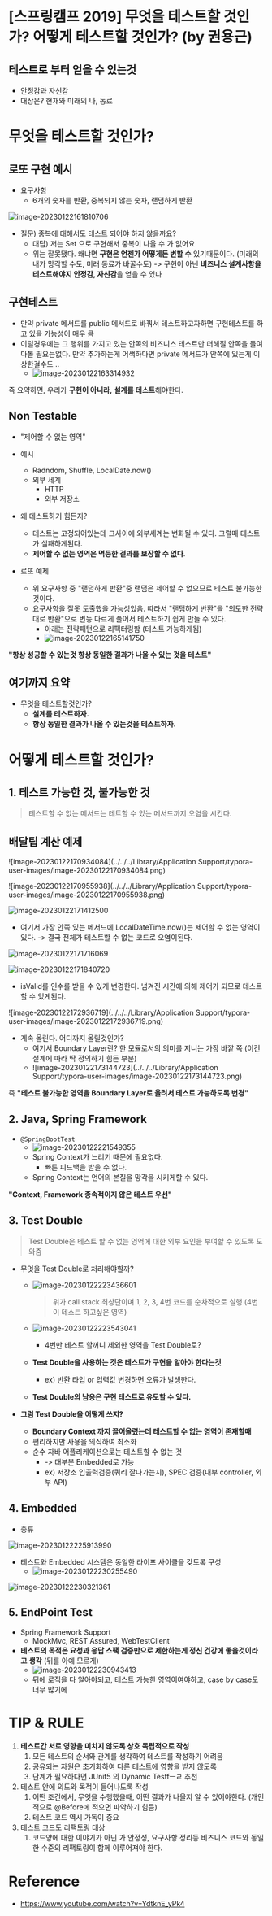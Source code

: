 # [스프링캠프 2019] 무엇을 테스트할 것인가? 어떻게 테스트할 것인가? (by 권용근)

## 테스트로 부터 얻을 수 있는것

-  안정감과 자신감
- 대상은? 현재와 미래의 나, 동료

# 무엇을 테스트할 것인가?

## 로또 구현 예시

- 요구사항
  - 6개의 숫자를 반환, 중복되지 않는 숫자, 랜덤하게 반환

![image-20230122161810706](https://raw.githubusercontent.com/hscom96/ImageStore/main/images/2023/01/22/image-20230122161810706.png)

- 질문) 중복에 대해서도 테스트 되어야 하지 않을까요?
  - 대답) 저는 Set 으로 구현해서 중복이 나올 수 가 없어요
  - 위는 잘못됐다. 왜냐면 **구현은 언젠가 어떻게든 변할 수** 있기때문이다.  (미래의 내가 망각할 수도, 미래 동료가 바꿀수도) -> 구현이 아닌 **비즈니스 설계사항을 테스트해야지 안정감, 자신감**을 얻을 수 있다

## 구현테스트

- 만약 private 메서드를 public 메서드로 바꿔서 테스트하고자하면 구현테스트를 하고 있을 가능성이 매우 큼
- 이럴경우에는 그 행위를 가지고 있는 안쪽의 비즈니스 테스트만 더해질 안쪽을 들여다볼 필요는없다. 만약 추가하는게 어색하다면 private 메서드가 안쪽에 있는게 이상한걸수도   ..
  - ![image-20230122163314932](https://raw.githubusercontent.com/hscom96/ImageStore/main/images/2023/01/22/image-20230122163314932.png)

즉 요약하면,  우리가 **구현이 아니라,** **설계를 테스트**해야한다.



## Non Testable

- "제어할 수 없는 영역"
- 예시
  - Radndom, Shuffle, LocalDate.now()
  - 외부 세계
    - HTTP
    - 외부 저장소

- 왜 테스트하기 힘든지?
  - 테스트는 고정되어있는데 그사이에 외부세계는 변화될 수 있다. 그럴때 테스트가 실패하게된다.
  - **제어할 수 없는 영역은 멱등한 결과를 보장할 수 없다**.
- 로또 예제
  - 위 요구사항 중 "랜덤하게 반환"중 랜덤은 제어할 수 없으므로 테스트 불가능한것이다.
  - 요구사항을 잘못 도출했을 가능성있음. 
    따라서 "랜덤하게 반환"을 "의도한 전략대로 반환"으로 변등 다르게 풀어서 테스트하기 쉽게 만들 수 있다.
    - 아래는 전략패턴으로 리팩터링함 (테스트 가능하게됨)
    - ![image-20230122165141750](https://raw.githubusercontent.com/hscom96/ImageStore/main/images/2023/01/22/image-20230122165141750.png)

**"항상 성공할 수 있는것 항상 동일한 결과가 나올 수 있는 것을 테스트"**

## 여기까지 요약

- 무엇을 테스트할것인가? 
  - **설계를 테스트하자.**
  - **항상 동일한 결과가 나올 수 있는것을 테스트하자.**

#  어떻게 테스트할 것인가?

## 1. 테스트 가능한 것, 불가능한 것

> 테스트할 수 없는 메서드는 테트할 수 있는 메서드까지 오염을 시킨다. 

## 배달팁 계산 예제

![image-20230122170934084](../../../Library/Application Support/typora-user-images/image-20230122170934084.png)

![image-20230122170955938](../../../Library/Application Support/typora-user-images/image-20230122170955938.png)

![image-20230122171412500](https://raw.githubusercontent.com/hscom96/ImageStore/main/images/2023/01/22/image-20230122171412500.png)

- 여기서 가장 안쪽 있는 메서드에 LocalDateTime.now()는 제어할 수 없는 영역이 있다. -> 결국 전체가 테스트할 수 없는 코드로 오염이된다. 

![image-20230122171716069](https://raw.githubusercontent.com/hscom96/ImageStore/main/images/2023/01/22/image-20230122171716069.png)

![image-20230122171840720](https://raw.githubusercontent.com/hscom96/ImageStore/main/images/2023/01/22/image-20230122171840720.png)

- isValid를 인수를 받을 수 있게 변경한다. 넘겨진 시간에 의해 제어가 되므로 테스트할 수 있게된다.

![image-20230122172936719](../../../Library/Application Support/typora-user-images/image-20230122172936719.png)

- 계속 올린다. 어디까지 올릴것인가? 
  - 여기서 Boundary Layer란? 한 모듈로서의 의미를 지니는 가장 바깥 쪽 (이건 설계에 따라 딱 정의하기 힘든 부분)
  - ![image-20230122173144723](../../../Library/Application Support/typora-user-images/image-20230122173144723.png)

즉 **"테스트 불가능한 영역을 Boundary Layer로 올려서 테스트 가능하도록 변경"**

## 2. Java, Spring Framework

- `@SpringBootTest`  
  - ![image-20230122221549355](https://raw.githubusercontent.com/hscom96/ImageStore/main/images/2023/01/22/image-20230122221549355.png)
  - Spring Context가 느리기 때문에 필요없다. 
    - 빠른 피드백을 받을 수 없다.
  - Spring Context는 언어의 본질을 망각을 시키게할 수 있다.

**"Context,  Framework 종속적이지 않은 테스트 우선"**



## 3. Test Double

> Test Double은 테스트 할 수 없는 영역에 대한 외부 요인을 부여할 수 있도록 도와줌

- 무엇을 Test Double로 처리해야할까?

  - ![image-20230122223436601](https://raw.githubusercontent.com/hscom96/ImageStore/main/images/2023/01/22/image-20230122223436601.png)

    >  위가 call stack 최상단이며 1, 2, 3, 4번 코드를 순차적으로 실행 (4번이 테스트 하고싶은 영역)

  - ![image-20230122223543041](https://raw.githubusercontent.com/hscom96/ImageStore/main/images/2023/01/22/image-20230122223543041.png)

    - 4번만 테스트 할꺼니 제외한 영역을 Test Double로?	

  - **Test Double을 사용하는 것은 테스트가 구현을 알아야 한다는것**

    - ex) 반환 타입 or 입력값 변경하면 오류가 발생한다.
    
  - **Test Double의 남용은 구현 테스트로 유도할 수 있다.**
  
- **그럼 Test Double을 어떻게 쓰지?**

  - **Boundary Context 까지 끌어올렸는데 테스트할 수 없는 영역이 존재할때**
  - 편리하지만 사용을 의식하여 최소화
  - 순수 자바 어플리케이션으로는 테스트할 수 없는 것 
    - -> 대부분 Embedded로 가능
    - ex) 저장소 입출력검증(쿼리 잘나가는지), SPEC 검증(내부 controller, 외부 API)


## 4. Embedded

- 종류

![image-20230122225913990](https://raw.githubusercontent.com/hscom96/ImageStore/main/images/2023/01/22/image-20230122225913990.png)

- 테스트와 Embedded 시스템은 동일한 라이프 사이클을 갖도록 구성
  - ![image-20230122230255490](https://raw.githubusercontent.com/hscom96/ImageStore/main/images/2023/01/22/image-20230122230255490.png)

![image-20230122230321361](https://raw.githubusercontent.com/hscom96/ImageStore/main/images/2023/01/22/image-20230122230321361.png)



## 5. EndPoint Test

- Spring Framework Support
  - MockMvc, REST Assured, WebTestClient
- **테스트의 목적은 요청과 응답 스팩 검증만으로 제한하는게 정신 건강에 좋을것이라고 생각** (뒤를 아예 모르게)
  - ![image-20230122230943413](https://raw.githubusercontent.com/hscom96/ImageStore/main/images/2023/01/22/image-20230122230943413.png)
  - 뒤에 로직을 다 알아야되고, 테스트 가능한 영역이여야하고, case by case도 너무 많기에

# TIP & RULE

1. **테스트간 서로 영향을 미치지 않도록 상호 독립적으로 작성**
   1. 모든 테스트의 순서와 관계를 생각하여 테스트를 작성하기 어려움
   2. 공유되는 자원은 초기화하여 다른 테스트에 영향을 받지 않도록
   3. 단계가 필요하다면 JUnit5 의 Dynamic Testfㅡㄹ 추천
2. 테스트 안에 의도와 목적이 들어나도록 작성
   1. 어떤 조건에서, 무엇을 수행했을때, 어떤 결과가 나올지 알 수 있어야한다. (개인적으로 @Before에 적으면 파악하기 힘듬)
   2. 테스트 코드 역시 가독이 중요
3. 테스트 코드도 리팩토링 대상
   1. 코드양에 대한 이야기가 아닌 가 안정성, 요구사항 정리등 비즈니스 코드와 동일한 수준의 리팩토링이 함께 이루어져야 한다.

# Reference

- https://www.youtube.com/watch?v=YdtknE_yPk4

